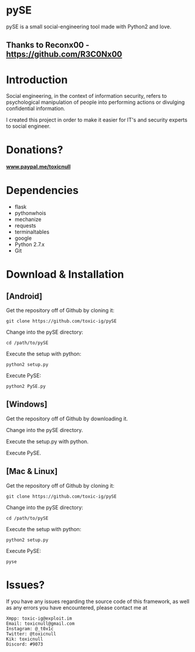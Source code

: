 # pySE
pySE is a small social-engineering tool made with Python2 and love.

## Thanks to Reconx00 - https://github.com/R3C0Nx00

# Introduction

Social engineering, in the context of information security, refers to psychological manipulation of people into performing actions or divulging confidential information.

I created this project in order to make it easier for IT's and security experts to social engineer.

# Donations?
#### www.paypal.me/toxicnull

# Dependencies

* flask
* pythonwhois
* mechanize
* requests
* terminaltables
* google
* Python 2.7.x
* Git

# Download & Installation
## [Android]

Get the repository off of Github by cloning it:

    git clone https://github.com/toxic-ig/pySE

Change into the pySE directory:

    cd /path/to/pySE

Execute the setup with python:

    python2 setup.py
    
Execute PySE:

    python2 PySE.py

## [Windows]

Get the repository off of Github by downloading it.

Change into the pySE directory.

Execute the setup.py with python.
    
Execute PySE.

## [Mac & Linux]
Get the repository off of Github by cloning it:

    git clone https://github.com/toxic-ig/pySE

Change into the pySE directory:

    cd /path/to/pySE

Execute the setup with python:

    python2 setup.py
    
Execute PySE:

    pyse
    
# Issues?

If you have any issues regarding the source code of this framework, as well as any errors you have encountered, please contact me at 

    Xmpp: toxic-ig@exploit.im
    Email: toxicnull@gmail.com
    Instagram: @_t0x1c
    Twitter: @toxicnull
    Kik: toxicnull
    Discord: #9073
